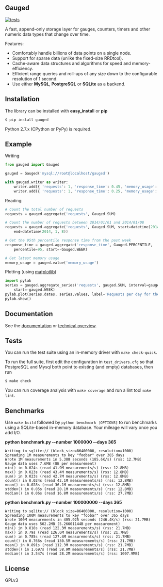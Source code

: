 ## Gauged

[![tests][travis]][travis-builds]

A fast, append-only storage layer for gauges, counters, timers and other numeric data types that change over time.

Features:

- Comfortably handle billions of data points on a single node.
- Support for sparse data (unlike the fixed-size RRDtool).
- Cache-aware data structures and algorithms for speed and memory-efficiency.
- Efficient range queries and roll-ups of any size down to the configurable resolution of 1 second.
- Use either **MySQL**, **PostgreSQL** or **SQLite** as a backend.

## Installation

The library can be installed with **easy_install** or **pip**

```bash
$ pip install gauged
```

Python 2.7.x (CPython or PyPy) is required.

## Example

Writing

```python
from gauged import Gauged

gauged = Gauged('mysql://root@localhost/gauged')

with gauged.writer as writer:
    writer.add({ 'requests': 1, 'response_time': 0.45, 'memory_usage': 145.6 })
    writer.add({ 'requests': 1, 'response_time': 0.25, 'memory_usage': 148.3 })
```

Reading

```python
# Count the total number of requests
requests = gauged.aggregate('requests', Gauged.SUM)

# Count the number of requests between 2014/01/01 and 2014/01/08
requests = gauged.aggregate('requests', Gauged.SUM, start=datetime(2014, 1, 1),
    end=datetime(2014, 1, 8))

# Get the 95th percentile response time from the past week
response_time = gauged.aggregate('response_time', Gauged.PERCENTILE,
    percentile=95, start=-Gauged.WEEK)

# Get latest memory usage
memory_usage = gauged.value('memory_usage')
```

Plotting (using [matplotlib][matplotlib])

```python
import pylab
series = gauged.aggregate_series('requests', gauged.SUM, interval=gauged.DAY,
    start=-gauged.WEEK)
pylab.plot(series.dates, series.values, label='Requests per day for the past week')
pylab.show()
```

## Documentation

See the [documentation][documentation] or [technical overview][technical-overview].

## Tests

You can run the test suite using an in-memory driver with `make check-quick`.

To run the full suite, first edit the configuration in `test_drivers.cfg` so that PostgreSQL and Mysql both point to existing (and empty) databases, then run

```bash
$ make check
```

You can run coverage analysis with `make coverage` and run a lint tool `make lint`.

## Benchmarks

Use `make build` followed by `python benchmark [OPTIONS]` to run benchmarks using a SQLite-based in-memory database. Your mileage will vary once you add I/O.

**python benchmark.py --number 1000000 --days 365**

```
Writing to sqlite:// (block_size=86400000, resolution=1000)
Spreading 1M measurements to key "foobar" over 365 days
Wrote 1M measurements in 5.388 seconds (185.6K/s) (rss: 12.7MB)
Gauge data uses 7.6MB (8B per measurement)
min() in 0.024s (read 41.9M measurements/s) (rss: 12.8MB)
max() in 0.023s (read 43.4M measurements/s) (rss: 12.8MB)
sum() in 0.023s (read 42.7M measurements/s) (rss: 12.8MB)
count() in 0.024s (read 42.1M measurements/s) (rss: 12.8MB)
mean() in 0.028s (read 36.1M measurements/s) (rss: 12.8MB)
stddev() in 0.05s (read 20.1M measurements/s) (rss: 12.8MB)
median() in 0.06s (read 16.8M measurements/s) (rss: 27.7MB)
```

**python benchmark.py --number 100000000 --days 365**

```
Writing to sqlite:// (block_size=86400000, resolution=1000)
Spreading 100M measurements to key "foobar" over 365 days
Wrote 100M measurements in 405.925 seconds (246.4K/s) (rss: 21.7MB)
Gauge data uses 502.2MB (5.26601144B per measurement)
min() in 0.818s (read 122.3M measurements/s) (rss: 21.7MB)
max() in 0.79s (read 126.6M measurements/s) (rss: 21.7MB)
sum() in 0.785s (read 127.4M measurements/s) (rss: 21.7MB)
count() in 0.766s (read 130.5M measurements/s) (rss: 21.7MB)
mean() in 0.891s (read 112.3M measurements/s) (rss: 21.7MB)
stddev() in 1.697s (read 58.9M measurements/s) (rss: 21.7MB)
median() in 3.547s (read 28.2M measurements/s) (rss: 1007.9MB)
```

## License

GPLv3


[travis]: https://api.travis-ci.org/chriso/gauged.png?branch=master
[travis-builds]: https://travis-ci.org/chriso/gauged
[technical-overview]: https://github.com/chriso/gauged/blob/master/docs/technical-overview.md
[documentation]: https://github.com/chriso/gauged/blob/master/docs/documentation.md
[matplotlib]: http://matplotlib.org/
